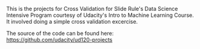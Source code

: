 This is the projects for Cross Validation for Slide Rule's Data Science Intensive Program courtesy of Udacity's Intro to Machine Learning Course. It involved doing a simple cross validation excercise.

The source of the code can be found here: https://github.com/udacity/ud120-projects